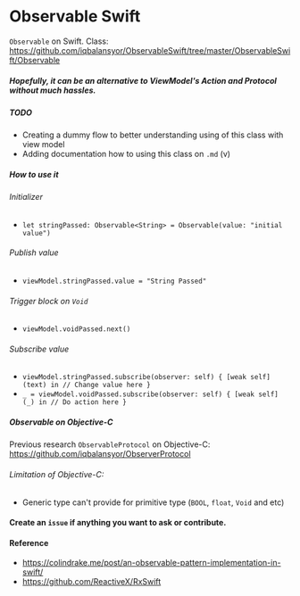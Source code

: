 # Observable Swift

`Observable` on Swift. 
Class: https://github.com/iqbalansyor/ObservableSwift/tree/master/ObservableSwift/Observable

##### Hopefully, it can be an alternative to ViewModel's Action and Protocol without much hassles.

##### TODO
- Creating a dummy flow to better understanding using of this class with view model
- Adding documentation how to using this class on `.md` (v)

##### How to use it

###### Initializer
+ ```let stringPassed: Observable<String> = Observable(value: "initial value")```

###### Publish value
+ ```viewModel.stringPassed.value = "String Passed"```

###### Trigger block on `Void`
+ ```viewModel.voidPassed.next()```

###### Subscribe value
+ ```viewModel.stringPassed.subscribe(observer: self) { [weak self] (text) in // Change value here }```
+ ```_ = viewModel.voidPassed.subscribe(observer: self) { [weak self] (_) in // Do action here } ```

##### Observable on Objective-C
Previous research `ObservableProtocol` on Objective-C: https://github.com/iqbalansyor/ObserverProtocol

###### Limitation of Objective-C:
- Generic type can't provide for primitive type (`BOOL`, `float`, `Void` and etc)

#### Create an `issue` if anything you want to ask or contribute.

#### Reference
- https://colindrake.me/post/an-observable-pattern-implementation-in-swift/
- https://github.com/ReactiveX/RxSwift
